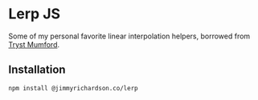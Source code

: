 # Lerp JS

Some of my personal favorite linear interpolation helpers, borrowed from [Tryst Mumford](https://www.trysmudford.com/blog/linear-interpolation-functions/).

## Installation

```
npm install @jimmyrichardson.co/lerp
```